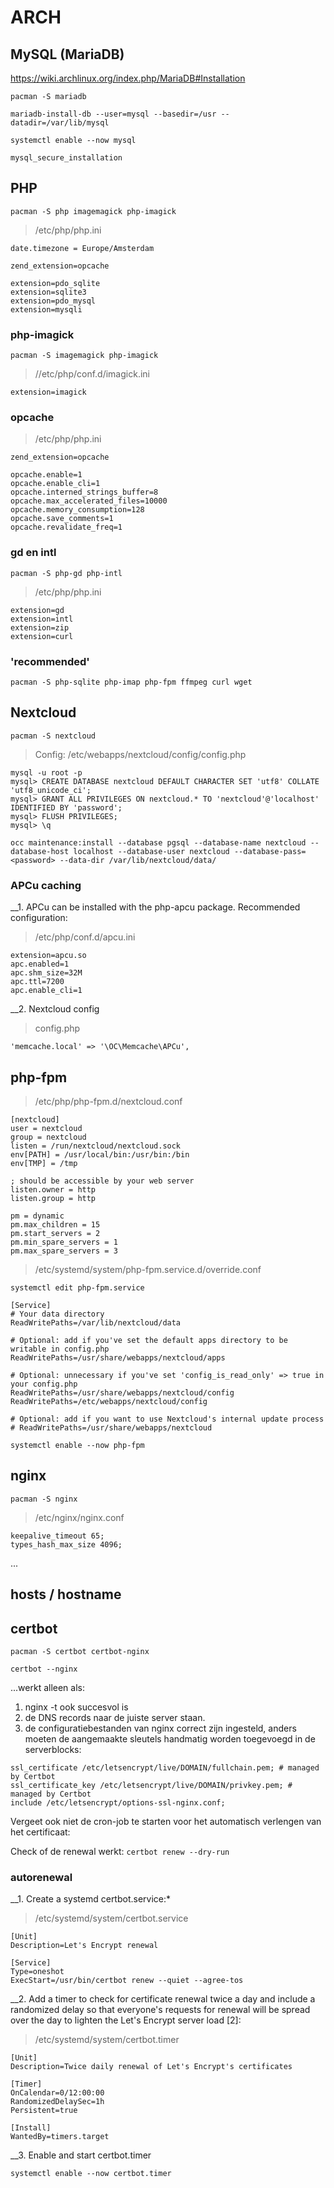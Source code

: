 # ARCH

## MySQL (MariaDB)

https://wiki.archlinux.org/index.php/MariaDB#Installation

`pacman -S mariadb`

`mariadb-install-db --user=mysql --basedir=/usr --datadir=/var/lib/mysql`

`systemctl enable --now mysql`

`mysql_secure_installation`


## PHP

`pacman -S php imagemagick php-imagick`

> /etc/php/php.ini

`date.timezone = Europe/Amsterdam`

`zend_extension=opcache`

```
extension=pdo_sqlite
extension=sqlite3
extension=pdo_mysql
extension=mysqli
```

### php-imagick

`pacman -S imagemagick php-imagick`

> //etc/php/conf.d/imagick.ini

`extension=imagick`


### opcache

> /etc/php/php.ini

`zend_extension=opcache`

```
opcache.enable=1
opcache.enable_cli=1
opcache.interned_strings_buffer=8
opcache.max_accelerated_files=10000
opcache.memory_consumption=128
opcache.save_comments=1
opcache.revalidate_freq=1
```


### gd en intl

`pacman -S php-gd php-intl`

> /etc/php/php.ini

```
extension=gd 
extension=intl
extension=zip
extension=curl
```

### 'recommended'

`pacman -S php-sqlite php-imap php-fpm ffmpeg curl wget`


## Nextcloud

`pacman -S nextcloud`

> Config: /etc/webapps/nextcloud/config/config.php

```
mysql -u root -p
mysql> CREATE DATABASE nextcloud DEFAULT CHARACTER SET 'utf8' COLLATE 'utf8_unicode_ci';
mysql> GRANT ALL PRIVILEGES ON nextcloud.* TO 'nextcloud'@'localhost' IDENTIFIED BY 'password';
mysql> FLUSH PRIVILEGES;
mysql> \q
```

`occ maintenance:install --database pgsql --database-name nextcloud --database-host localhost --database-user nextcloud --database-pass=<password> --data-dir /var/lib/nextcloud/data/`


### APCu caching

__1. APCu can be installed with the php-apcu package. Recommended configuration:

> /etc/php/conf.d/apcu.ini

```
extension=apcu.so
apc.enabled=1
apc.shm_size=32M
apc.ttl=7200
apc.enable_cli=1

```

__2. Nextcloud config

> config.php

`'memcache.local' => '\OC\Memcache\APCu',`


## php-fpm

> /etc/php/php-fpm.d/nextcloud.conf

```
[nextcloud]
user = nextcloud
group = nextcloud
listen = /run/nextcloud/nextcloud.sock
env[PATH] = /usr/local/bin:/usr/bin:/bin
env[TMP] = /tmp

; should be accessible by your web server
listen.owner = http
listen.group = http

pm = dynamic
pm.max_children = 15
pm.start_servers = 2
pm.min_spare_servers = 1
pm.max_spare_servers = 3
```


> /etc/systemd/system/php-fpm.service.d/override.conf

`systemctl edit php-fpm.service`

```
[Service]
# Your data directory
ReadWritePaths=/var/lib/nextcloud/data

# Optional: add if you've set the default apps directory to be writable in config.php
ReadWritePaths=/usr/share/webapps/nextcloud/apps

# Optional: unnecessary if you've set 'config_is_read_only' => true in your config.php
ReadWritePaths=/usr/share/webapps/nextcloud/config
ReadWritePaths=/etc/webapps/nextcloud/config

# Optional: add if you want to use Nextcloud's internal update process
# ReadWritePaths=/usr/share/webapps/nextcloud
```

`systemctl enable --now php-fpm`


## nginx

`pacman -S nginx`

> /etc/nginx/nginx.conf

```
keepalive_timeout 65;
types_hash_max_size 4096;
```


...


## hosts / hostname



## certbot

`pacman -S certbot certbot-nginx`

`certbot --nginx`

...werkt alleen als:
1. nginx -t ook succesvol is
2. de DNS records naar de juiste server staan.
3. de configuratiebestanden van nginx correct zijn ingesteld, anders moeten de aangemaakte sleutels handmatig worden toegevoegd in de serverblocks:

```
ssl_certificate /etc/letsencrypt/live/DOMAIN/fullchain.pem; # managed by Certbot
ssl_certificate_key /etc/letsencrypt/live/DOMAIN/privkey.pem; # managed by Certbot
include /etc/letsencrypt/options-ssl-nginx.conf;
```


Vergeet ook niet de cron-job te starten voor het automatisch verlengen van het certificaat: 


Check of de renewal werkt: `certbot renew --dry-run`

### autorenewal

__1. Create a systemd certbot.service:*

> /etc/systemd/system/certbot.service

```
[Unit]
Description=Let's Encrypt renewal

[Service]
Type=oneshot
ExecStart=/usr/bin/certbot renew --quiet --agree-tos
```


__2. Add a timer to check for certificate renewal twice a day and include a randomized delay so that everyone's requests for renewal will be spread over the day to lighten the Let's Encrypt server load [2]:

> /etc/systemd/system/certbot.timer

```
[Unit]
Description=Twice daily renewal of Let's Encrypt's certificates

[Timer]
OnCalendar=0/12:00:00
RandomizedDelaySec=1h
Persistent=true

[Install]
WantedBy=timers.target
```

__3. Enable and start certbot.timer

`systemctl enable --now certbot.timer`

